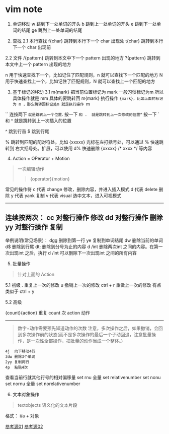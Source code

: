 # vim note

1. 单词移动
w 跳到下一处单词的开头
b 跳到上一处单词的开头
e 跳到下一处单词的结尾
ge 跳到上一处单词的结尾


2. 查找
2.1 本行查找
f{char}  跳转到本行下一个 char 出现处
t{char}  跳转到本行下一个 char 出现前

2.2 文件
/{pattern} 跳转到本文中下一个 pattern 出现的地方
?{pattern} 跳转到本文中上一个 pattern 出现的地方

n 用于快速查找下一个，比如记住了匹配规则，n  就可以查找下一个匹配的地方
N 用于快速查找上一个，比如记住了匹配规则，N  就可以查找上一个匹配的地方

3. 基于标记的移动
3.1 m{mark} 把当前位置标记为 mark  一般习惯标记为m  所以具体操作就是 mm
    具体的要跳转回 m{mark} 执行操作 `{mark}，比如上面的标记为 m ，那么跳转回标记处m 就是执行操作 `m

`` 连按两下 ` 就是跳转上一个位置
`. 按一下 ` 和 .  就是跳转到上一次修改的位置
`^ 按一下 ` 和 ^ 就是跳转到上一次插入的位置

^ 跳到行首
$ 跳到行尾

% 跳转到匹配的配对符处。比如 {xxxxx} 光标在左打括号处，可以通过 % 快速跳转到 右大括号处。扩展，可以使用 d% 快速删除 {xxxxx} /* xxxx */  等内容

4. Action = OPerator + Motion
> 一次编辑动作
>> {operator}{motion}

常见的操作符
c 代表 change 修改，删除内容，并进入插入模式
d 代表 delete 删除
y 代表 yank 复制
v 代表 visual 选中文本，进入可视模式

---
连续按两次：
    cc  对整行操作  修改
    dd  对整行操作  删除
    yy  对整行操作  复制
---
举例说明(常见场景)：
    dgg     删除到第一行
    ye      复制到单词结尾
    dw      删除当前的单词
    d$      删除到行尾
    dt;     删除到分号为止的内容
    d /int  删除两次int 之间的内容。在第一次出现int 之后，执行 d /int 可以删除下一次出现int 之间的所有内容

5. 批量操作

>针对上面的 Action

5.1 初级
. 重复上一次的修改
u 撤销上一次的修改
ctrl + r 重做上一次的修改  有点类似于 ctrl + y

5.2 高级

{count}{action} 重复 count 次 action 动作

---
> 数字+动作需要预先知道动作的次数
> 注意，多次操作之后，如果撤销，会回到多次操作前的状态(而不是多次操作的最后一个子动回退，注意批量操作，是一次性全部操作，把批量的动作当成一个整体。)

    4j  向下移动4行
    3dw 删除3个单词
    2yy 复制两行
    4p  粘贴4次

查看当前行就其他行号的相对偏移量
set rnu     全量 set relativenumber   set nonu
set nornu   全量 set norelativenumber

6. 文本对象操作 
> textobjects 语义化的文本片段

格式： i/a + 对象


[参考源01](https://www.bilibili.com/video/BV1s4421A7he?spm_id_from=333.788.videopod.episodes&vd_source=185f80d453b08f4c6ad76d3216e073b8&p=3)
[参考源02](https://share.weiyun.com/XNxSRe9o)
